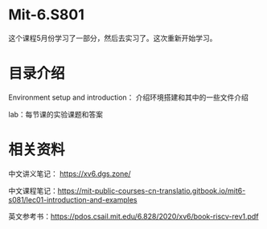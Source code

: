 # Mit-6.S801
这个课程5月份学习了一部分，然后去实习了。这次重新开始学习。

# 目录介绍
Environment setup and introduction： 介绍环境搭建和其中的一些文件介绍

lab：每节课的实验课题和答案

# 相关资料
中文讲义笔记：
https://xv6.dgs.zone/

中文课程笔记：https://mit-public-courses-cn-translatio.gitbook.io/mit6-s081/lec01-introduction-and-examples

英文参考书：https://pdos.csail.mit.edu/6.828/2020/xv6/book-riscv-rev1.pdf